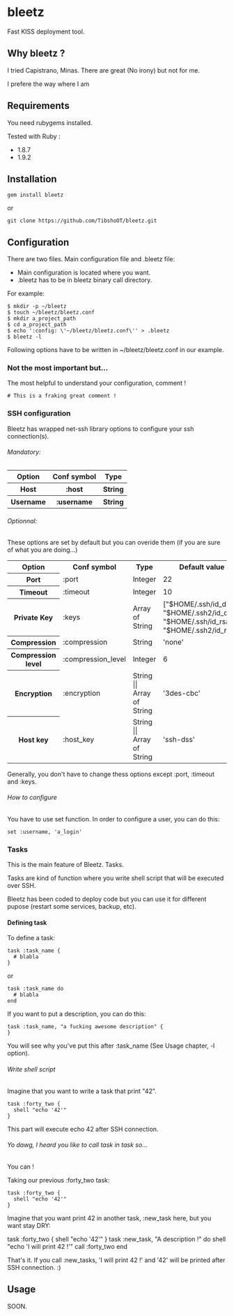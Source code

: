 # bleetz

Fast KISS deployment tool.

## Why bleetz ?

I tried Capistrano, Minas. There are great (No irony) but not for me.

I prefere the way where I am 

## Requirements

You need rubygems installed.

Tested with Ruby :

* 1.8.7
* 1.9.2

## Installation

    gem install bleetz

or

    git clone https://github.com/TibshoOT/bleetz.git

## Configuration

There are two files. Main configuration file and .bleetz file:

* Main configuration is located where you want.
* .bleetz has to be in bleetz binary call directory.

For example:

    $ mkdir -p ~/bleetz
    $ touch ~/bleetz/bleetz.conf
    $ mkdir a_project_path
    $ cd a_project_path
    $ echo ':config: \'~/bleetz/bleetz.conf\'' > .bleetz
    $ bleetz -l

Following options have to be written in ~/bleetz/bleetz.conf in our example.

### Not the most important but...

The most helpful to understand your configuration, comment !

    # This is a fraking great comment !

### SSH configuration

Bleetz has wrapped net-ssh library options to configure your ssh connection(s).

###### Mandatory:

<table>
  <tr>
    <th>Option</th>
    <th>Conf symbol</th>
    <th>Type</th>
  </tr>
  <tr>
    <th>Host</th>
    <th>:host</th>
    <th>String</th>
  </tr>
  <tr>
    <th>Username</th>
    <th>:username</th>
    <th>String</th>
  </tr>
</table>

###### Optionnal:

These options are set by default but you can overide them (if you are sure of what you are doing...)

<table>
  <tr>
    <th>Option</th>
    <th>Conf symbol</th>
    <th>Type</th>
    <th>Default value</th>
  </tr>
  <tr>
    <th>Port</th>
    <td>:port</td>
    <td>Integer</td>
    <td>22</td>
  </tr>
  <tr>
    <th>Timeout</th>
    <td>:timeout</td>
    <td>Integer</td>
    <td>10</td>
  </tr>
  <tr>
    <th>Private Key</th>
    <td>:keys</td>
    <td>Array of String</td>
    <td>["$HOME/.ssh/id_dsa", "$HOME/.ssh2/id_dsa", "$HOME/.ssh/id_rsa", "$HOME/.ssh2/id_rsa"</td>
  </tr>
  <tr>
    <th>Compression</th>
    <td>:compression</td>
    <td>String</td>
    <td>'none'</td>
  </tr>
  <tr>
    <th>Compression level</th>
    <td>:compression_level</td>
    <td>Integer</td>
    <td>6</td>
  </tr>
  <tr>
    <th>Encryption</th>
    <td>:encryption</td>
    <td>String || Array of String</td>
    <td>'3des-cbc'</td>
  </tr>
  <tr>
    <th>Host key</th>
    <td>:host_key</td>
    <td>String || Array of String</td>
    <td>'ssh-dss'</td>
  </tr>
</table>

Generally, you don't have to change thess options except :port, :timeout and :keys.

###### How to configure

You have to use set function. In order to configure a user, you can do this:

    set :username, 'a_login'

### Tasks

This is the main feature of Bleetz. Tasks.

Tasks are kind of function where you write shell script that will be executed over SSH.

Bleetz has been coded to deploy code but you can use it for different pupose (restart some services, backup, etc).

#### Defining task

To define a task:

    task :task_name {
      # blabla
    }

or

    task :task_name do
      # blabla
    end

If you want to put a description, you can do this:

    task :task_name, "a fucking awesome description" {
    }

You will see why you've put this after :task_name (See Usage chapter, -l option).

###### Write shell script

Imagine that you want to write a task that print "42".

    task :forty_two {
      shell "echo '42'"
    }

This part will execute echo 42 after SSH connection.


###### Yo dawg, I heard you like to call task in task so...

You can !

Taking our previous :forty_two task:

    task :forty_two {
      shell "echo '42'"
    }

Imagine that you want print 42 in another task, :new_task here, but you want stay DRY:

   task :forty_two {
      shell "echo '42'"
   }
   task :new_task, "A description !" do
      shell "echo 'I will print 42 !'"
      call :forty_two
   end

That's it. If you call :new_tasks, 'I will print 42 !' and '42' will be printed after SSH connection. :)

## Usage

SOON.
